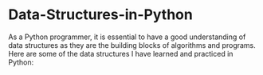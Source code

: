 # Data-Structures-in-Python
As a Python programmer, it is essential to have a good understanding of data structures as they are the building blocks of algorithms and programs. Here are some of the data structures I have learned and practiced in Python:
